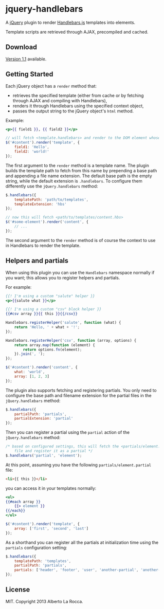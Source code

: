 jquery-handlebars
=================

A [jQuery](http://jquery.com/) plugin to render [Handlebars.js](http://handlebarsjs.com/) templates into elements.

Template scripts are retrieved through AJAX, precompiled and cached.

Download
--------

[Version 1.1](https://raw.github.com/71104/jquery-handlebars/1.1.1/bin/jquery-handlebars-1.1.1.min.js) available.

Getting Started
---------------

Each jQuery object has a `render` method that:
- retrieves the specified template (either from cache or by fetching through AJAX and compiling with Handlebars),
- renders it through Handlebars using the specified context object,
- passes the output string to the jQuery object's `html` method.

Example:

```handlebars
<p>{{ field1 }}, {{ field2 }}</p>
```

```javascript
// will fetch <template.handlebars> and render to the DOM element whose id is "content"
$('#content').render('template', {
	field1: 'Hello',
	field2: 'world!'
});
```

The first argument to the `render` method is a template name. The plugin builds the template path to fetch from this name by prepending a base path and appending a file name extension. The default base path is the empty string, while the default extension is `.handlebars`. To configure them differently use the `jQuery.handlebars` method:

```javascript
$.handlebars({
	templatePath: 'path/to/templates',
	templateExtension: 'hbs'
});

// now this will fetch <path/to/templates/content.hbs>
$('#some-element').render('content', {
	// ...
});
```

The second argument to the `render` method is of course the context to use in Handlebars to render the template.

Helpers and partials
--------------------

When using this plugin you can use the `Handlebars` namespace normally if you want; this allows you to register helpers and partials.

For example:

```handlebars
{{! I'm using a custom "salute" helper }}
<p>{{salute what }}</p>

{{! I'm using a custom "csv" block helper }}
{{#csv array }}{{ this }}{{/csv}}
```

```javascript
Handlebars.registerHelper('salute', function (what) {
	return 'Hello, ' + what + '!';
});

Handlebars.registerHelper('csv', function (array, options) {
	return array.map(function (element) {
		return options.fn(element);
	}).join(', ');
});

$('#content').render('content', {
	what: 'world',
	array: [1, 2, 3]
});
```

The plugin also supports fetching and registering partials. You only need to configure the base path and filename extension for the partial files in the `jQuery.handlebars` method:

```javascript
$.handlebars({
	partialPath: 'partials',
	partialExtension: 'partial'
});
```

Then you can register a partial using the `partial` action of the `jQuery.handlebars` method:

```javascript
/* based on configured settings, this will fetch the <partials/element.partial>
	file and register it as a partial */
$.handlebars('partial', 'element');
```

At this point, assuming you have the following `partials/element.partial` file:

```html
<li>{{ this }}</li>
```

you can access it in your templates normally:

```handlebars
<ul>
{{#each array }}
	{{> element }}
{{/each}}
</ul>
```

```javascript
$('#content').render('template', {
	array: ['first', 'second', 'last']
});
```

As a shorthand you can register all the partials at initialization time using the `partials` configuration setting:

```javascript
$.handlebars({
	templatePath: 'templates',
	partialPath: 'partials',
	partials: ['header', 'footer', 'user', 'another-partial', 'another-one']
});
```

License
-------

MIT. Copyright 2013 Alberto La Rocca.

